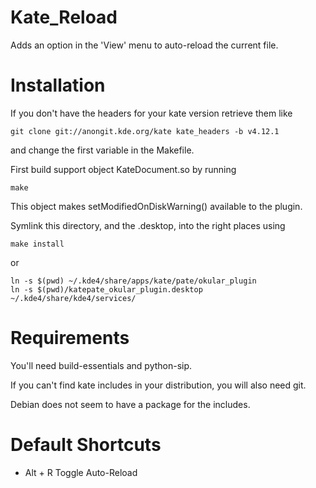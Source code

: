 Kate_Reload
===========

Adds an option in the 'View' menu to auto-reload the current file.

Installation
=================================================
If you don't have the headers for your kate version retrieve them like

    git clone git://anongit.kde.org/kate kate_headers -b v4.12.1

and change the first variable in the Makefile.

First build support object KateDocument.so by running 

    make

This object makes setModifiedOnDiskWarning() available to the plugin.

Symlink this directory, and the .desktop, into the right places using 

    make install

or

    ln -s $(pwd) ~/.kde4/share/apps/kate/pate/okular_plugin
    ln -s $(pwd)/katepate_okular_plugin.desktop ~/.kde4/share/kde4/services/

Requirements
=================================================
You'll need build-essentials and python-sip. 

If you can't find kate includes in your distribution, you will also need 
git. 

Debian does not seem to have a package for the includes.


Default Shortcuts
=================================================
- Alt + R Toggle Auto-Reload
